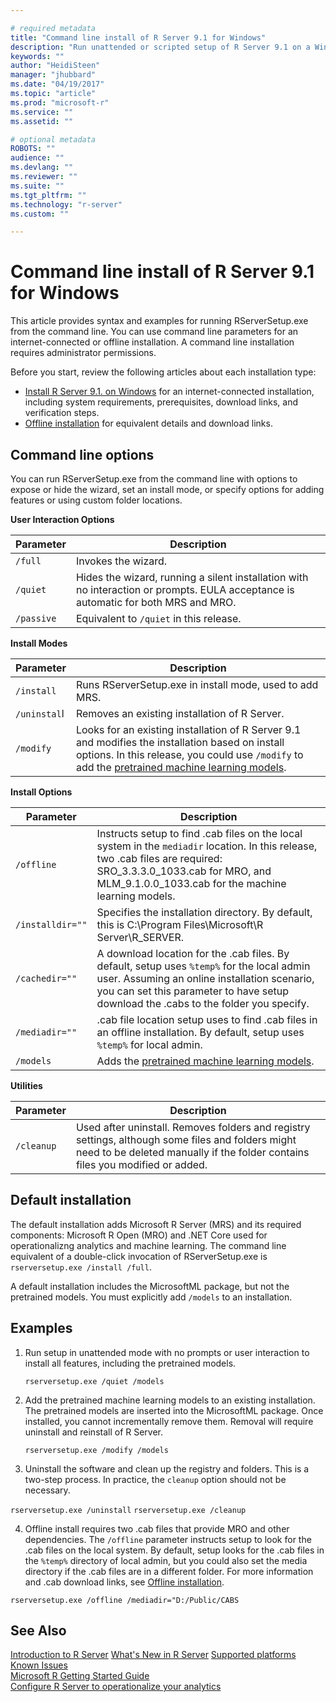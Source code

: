 ```yaml
---

# required metadata
title: "Command line install of R Server 9.1 for Windows"
description: "Run unattended or scripted setup of R Server 9.1 on a Windows operating system"
keywords: ""
author: "HeidiSteen"
manager: "jhubbard"
ms.date: "04/19/2017"
ms.topic: "article"
ms.prod: "microsoft-r"
ms.service: ""
ms.assetid: ""

# optional metadata
ROBOTS: ""
audience: ""
ms.devlang: ""
ms.reviewer: ""
ms.suite: ""
ms.tgt_pltfrm: ""
ms.technology: "r-server"
ms.custom: ""

---
```


# Command line install of R Server 9.1 for Windows

This article provides syntax and examples for running RServerSetup.exe from the command line. You can use command line parameters for an internet-connected or offline installation. A command line installation requires administrator permissions.

Before you start, review the following articles about each installation type:

+ [Install R Server 9.1. on Windows](rserver-install-windows.md) for an internet-connected installation, including system requirements, prerequisites, download links, and verification steps.
+ [Offline installation](rserver-install-windows-offline.md) for equivalent details and download links.

## Command line options

You can run RServerSetup.exe from the command line with options to expose or hide the wizard, set an install mode, or specify options for adding features or using custom folder locations.

**User Interaction Options**

| Parameter | Description |
|-----------|-------------|
| `/full` | Invokes the wizard. |
| `/quiet` | Hides the wizard, running a silent installation with no interaction or prompts. EULA acceptance is automatic for both MRS and MRO. |
| `/passive` | Equivalent to `/quiet` in this release. |

 
**Install Modes**

| Parameter | Description |
|-----------|-------------|
| `/install` | Runs RServerSetup.exe in install mode, used to add MRS. |
| `/uninstal`l | Removes an existing installation of R Server. |
| `/modify` | Looks for an existing installation of R Server 9.1 and modifies the installation based on install options. In this release, you could use `/modify` to add the [pretrained machine learning models](deploy-pretrained-microsoftml-models.md). |

 
**Install Options**

| Parameter | Description |
|-----------|-------------|
| `/offline` | Instructs setup to find .cab files on the local system in the `mediadir` location. In this release, two .cab files are required: SRO_3.3.3.0_1033.cab for MRO, and MLM_9.1.0.0_1033.cab for the machine learning models.|
| `/installdir=""` | Specifies the installation directory. By default, this is C:\Program Files\Microsoft\R Server\R_SERVER. |
| `/cachedir=""` | A download location for the .cab files. By default, setup uses `%temp%` for the local admin user. Assuming an online installation scenario, you can set this parameter to have setup download the .cabs to the folder you specify. |
| `/mediadir=""` | .cab file location setup uses to find .cab files in an offline installation. By default, setup uses `%temp%` for local admin. |
| `/models` | Adds the [pretrained machine learning models](deploy-pretrained-microsoftml-models.md). |
 
**Utilities** 

| Parameter | Description |
|-----------|-------------|
| `/cleanup` | Used after uninstall. Removes folders and registry settings, although some files and folders might need to be deleted manually if the folder contains files you modified or added. |


## Default installation

The default installation adds Microsoft R Server (MRS) and its required components: Microsoft R Open (MRO) and .NET Core used for operationalizng analytics and machine learning. The command line equivalent of a double-click invocation of RServerSetup.exe is `rserversetup.exe /install /full`.

A default installation includes the MicrosoftML package, but not the pretrained models. You must explicitly add `/models` to an installation.

## Examples

1. Run setup in unattended mode with no prompts or user interaction to install all features, including the pretrained models.

   `rserversetup.exe /quiet /models`

2. Add the pretrained machine learning models to an existing installation. The pretrained models are inserted into the MicrosoftML package. Once installed, you cannot incrementally remove them. Removal will require uninstall and reinstall of R Server. 

   `rserversetup.exe /modify /models`

3. Uninstall the software and clean up the registry and folders. This is a two-step process. In practice, the `cleanup` option should not be necessary.

  `rserversetup.exe /uninstall` 
  `rserversetup.exe /cleanup` 

4. Offline install requires two .cab files that provide MRO and other dependencies. The `/offline` parameter instructs setup to look for the .cab files on the local system. By default, setup looks for the .cab files in the `%temp%` directory of local admin, but you could also set the media directory if the .cab files are in a different folder. For more information and .cab download links, see [Offline installation](rserver-install-windows-offline.md).

  `rserversetup.exe /offline /mediadir="D:/Public/CABS` 

## See Also

 [Introduction to R Server](rserver.md) 
 [What's New in R Server](rserver-whats-new.md)
 [Supported platforms](rserver-install-supported-platforms.md)  
 [Known Issues](rserver-known-issues.md)  
 [Microsoft R Getting Started Guide](microsoft-r-getting-started.md)    
 [Configure R Server to operationalize your analytics](operationalize/configuration-initial.md)
